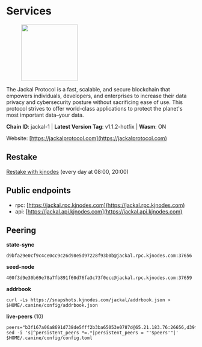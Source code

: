 # Services

<figure><img src="https://raw.githubusercontent.com/kj89/testnet_manuals/main/pingpub/logos/jackal.png" width="150" alt=""><figcaption></figcaption></figure>

The Jackal Protocol is a fast, scalable, and secure blockchain that empowers  individuals, developers, and enterprises to increase their data privacy and  cybersecurity posture without sacrificing ease of use. This protocol strives  to offer world-class applications to protect the planet's most important data–your data.

**Chain ID**: jackal-1 | **Latest Version Tag**: v1.1.2-hotfix | **Wasm**: ON

Website: [https://jackalprotocol.com](https://jackalprotocol.com)

## Restake

[Restake with kjnodes](https://restake.app/jackal/jklvaloper1tr3wm3mdkz0tda6t7vavqnn7fe2g4un0f67xmt) (every day at 08:00, 20:00)
## Public endpoints

* rpc: [https://jackal.rpc.kjnodes.com](https://jackal.rpc.kjnodes.com)
* api: [https://jackal.api.kjnodes.com](https://jackal.api.kjnodes.com)

## Peering

**state-sync**

```
d9bfa29e0cf9c4ce0cc9c26d98e5d97228f93b0b@jackal.rpc.kjnodes.com:37656
```

**seed-node**

```
400f3d9e30b69e78a7fb891f60d76fa3c73f0ecc@jackal.rpc.kjnodes.com:37659
```

**addrbook**
```
curl -Ls https://snapshots.kjnodes.com/jackal/addrbook.json > $HOME/.canine/config/addrbook.json
```

**live-peers** (10)
```
peers="b3f167a06a8691d738de5fff2b3ba65053e0787d@65.21.183.76:26656,d39fecbc409541de13fa644d90066d4dabe08262@46.138.245.164:24475,d9bfa29e0cf9c4ce0cc9c26d98e5d97228f93b0b@144.76.163.233:37656,dc579f845ae894cdbe3ab19f1b52387f3d5b681d@23.88.69.167:27211,68eb09cb9c5a2b136e8c693a48bcb26d9108062f@157.90.2.254:26656,ae49a9b75f70c0e3e09a2d59c6345053dd71c27f@116.202.227.117:37656,0faa7f1099de2e02deebe09fcb52863056333265@144.202.72.17:26616,f6aaf53be76e005f83376ceca6d26d30ac93d42c@46.4.81.204:33656,6852add4eaa027707a6000c78ea9e7cde81b058f@18.118.26.4:26656,dbec14a10d43c25d77ee9987a985652fa4e6344a@131.153.59.6:26656"
sed -i 's|^persistent_peers *=.*|persistent_peers = "'$peers'"|' $HOME/.canine/config/config.toml
```
